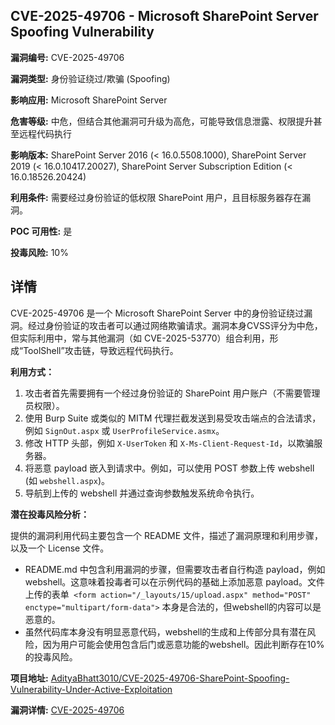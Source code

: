 ## CVE-2025-49706 - Microsoft SharePoint Server Spoofing Vulnerability

**漏洞编号:** CVE-2025-49706

**漏洞类型:** 身份验证绕过/欺骗 (Spoofing)

**影响应用:** Microsoft SharePoint Server

**危害等级:** 中危，但结合其他漏洞可升级为高危，可能导致信息泄露、权限提升甚至远程代码执行

**影响版本:** SharePoint Server 2016 (< 16.0.5508.1000), SharePoint Server 2019 (< 16.0.10417.20027), SharePoint Server Subscription Edition (< 16.0.18526.20424)

**利用条件:** 需要经过身份验证的低权限 SharePoint 用户，且目标服务器存在漏洞。

**POC 可用性:** 是

**投毒风险:** 10%

## 详情

CVE-2025-49706 是一个 Microsoft SharePoint Server 中的身份验证绕过漏洞。经过身份验证的攻击者可以通过网络欺骗请求。漏洞本身CVSS评分为中危，但实际利用中，常与其他漏洞（如 CVE-2025-53770）组合利用，形成“ToolShell”攻击链，导致远程代码执行。 

**利用方式：**

1.  攻击者首先需要拥有一个经过身份验证的 SharePoint 用户账户（不需要管理员权限）。
2.  使用 Burp Suite 或类似的 MITM 代理拦截发送到易受攻击端点的合法请求，例如 `SignOut.aspx` 或 `UserProfileService.asmx`。
3.  修改 HTTP 头部，例如 `X-UserToken` 和 `X-Ms-Client-Request-Id`，以欺骗服务器。
4.  将恶意 payload 嵌入到请求中。例如，可以使用 POST 参数上传 webshell (如 `webshell.aspx`)。
5.  导航到上传的 webshell 并通过查询参数触发系统命令执行。

**潜在投毒风险分析：**

提供的漏洞利用代码主要包含一个 README 文件，描述了漏洞原理和利用步骤，以及一个 License 文件。

*   README.md 中包含利用漏洞的步骤，但需要攻击者自行构造 payload，例如 webshell。这意味着投毒者可以在示例代码的基础上添加恶意 payload。文件上传的表单` <form action="/_layouts/15/upload.aspx" method="POST" enctype="multipart/form-data">` 本身是合法的，但webshell的内容可以是恶意的。
*  虽然代码库本身没有明显恶意代码，webshell的生成和上传部分具有潜在风险，因为用户可能会使用包含后门或恶意功能的webshell。因此判断存在10%的投毒风险。

**项目地址:** [AdityaBhatt3010/CVE-2025-49706-SharePoint-Spoofing-Vulnerability-Under-Active-Exploitation](https://github.com/AdityaBhatt3010/CVE-2025-49706-SharePoint-Spoofing-Vulnerability-Under-Active-Exploitation)

**漏洞详情:** [CVE-2025-49706](https://nvd.nist.gov/vuln/detail/CVE-2025-49706)